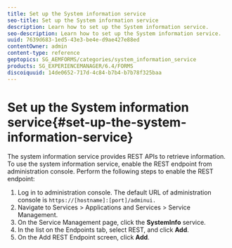 ```yaml
---
title: Set up the System information service
seo-title: Set up the System information service
description: Learn how to set up the System information service.
seo-description: Learn how to set up the System information service.
uuid: 7639d683-1ed5-43e3-be4e-d9ae427e88ed
contentOwner: admin
content-type: reference
geptopics: SG_AEMFORMS/categories/system_information_service
products: SG_EXPERIENCEMANAGER/6.4/FORMS
discoiquuid: 14de0652-717d-4c84-b7b4-b7b78f325baa
---
```


# Set up the System information service{#set-up-the-system-information-service}

The system information service provides REST APIs to retrieve information. To use the system information service, enable the REST endpoint from administration console. Perform the following steps to enable the REST endpoint:

1. Log in to administration console. The default URL of administration console is `https://[hostname]:[port]/adminui.`
1. Navigate to Services &gt; Applications and Services &gt; Service Management.
1. On the Service Management page, click the **SystemInfo** service.
1. In the list on the Endpoints tab, select REST, and click **Add**. 
1. On the Add REST Endpoint screen, click **Add**.


